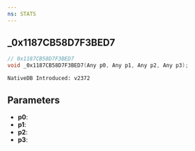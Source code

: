 ```yaml
---
ns: STATS
---
```

## _0x1187CB58D7F3BED7

```c
// 0x1187CB58D7F3BED7
void _0x1187CB58D7F3BED7(Any p0, Any p1, Any p2, Any p3);
```

```
NativeDB Introduced: v2372
```

## Parameters
* **p0**:
* **p1**:
* **p2**:
* **p3**:
